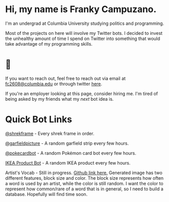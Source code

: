 # Hi, my name is Franky Campuzano. 

I'm an undergrad at Columbia University studying politics and programming. 

Most of the projects on here will involve my Twitter bots. 
I decided to invest the unhealthy amount of time I spend on Twitter into something that would take advantage of my programming skills.


# 🥶
If you want to reach out, feel free to reach out via email at fc2608@columbia.edu or through twitter [here](https://www.twitter.com/frankycmpz).

If you're an employer looking at this page, consider hiring me. I'm tired of being asked by my friends what my *next* bot idea is.

# Quick Bot Links

[@shrekframe](https://www.twitter.com/shrekframe) - Every shrek frame in order. 

[@garfieldpicture](https://www.twitter.com/garfieldpicture) - A random garfield strip every few hours.

[@pokecardbot](https://www.twitter.com/pokecardbot) - A random Pokémon card bot every few hours.

[IKEA Product Bot](https://www.twitter.com/ikeabot2) - A random IKEA product every few hours.

Artist's Vocab - Still in progress. [Github link here.](https://github.com/frankycmpz/lyric-freq) Generated image has two different features, block size and color. The block size represents how often a word is used by an artist, while the color is still random. I want the color to represent how common/rare of a word that is in general, so I need to build a database. Hopefully will find time soon.
